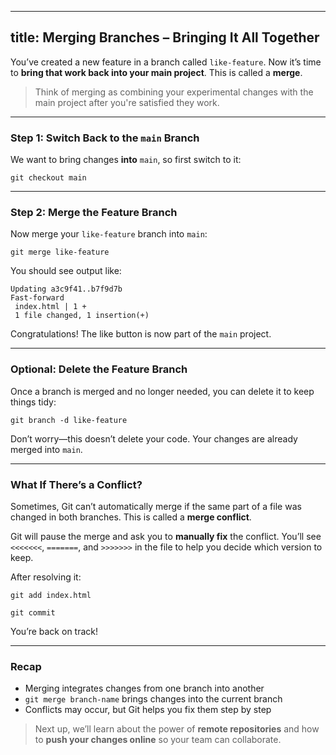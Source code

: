 
---
title: Merging Branches – Bringing It All Together
---

You’ve created a new feature in a branch called `like-feature`. Now it’s time to **bring that work back into your main project**. This is called a **merge**.

> Think of merging as combining your experimental changes with the main project after you're satisfied they work.

---

### Step 1: Switch Back to the `main` Branch

We want to bring changes **into** `main`, so first switch to it:

```execute
git checkout main
```

---

### Step 2: Merge the Feature Branch

Now merge your `like-feature` branch into `main`:

```execute
git merge like-feature
```

You should see output like:

```
Updating a3c9f41..b7f9d7b
Fast-forward
 index.html | 1 +
 1 file changed, 1 insertion(+)
```

Congratulations! The like button is now part of the `main` project.

---

### Optional: Delete the Feature Branch

Once a branch is merged and no longer needed, you can delete it to keep things tidy:

```execute
git branch -d like-feature
```

Don’t worry—this doesn’t delete your code. Your changes are already merged into `main`.

---

### What If There’s a Conflict?

Sometimes, Git can’t automatically merge if the same part of a file was changed in both branches. This is called a **merge conflict**.

Git will pause the merge and ask you to **manually fix** the conflict. You’ll see `<<<<<<<`, `=======`, and `>>>>>>>` in the file to help you decide which version to keep.

After resolving it:

```execute
git add index.html
```

```execute
git commit
```

You’re back on track!

---

### Recap

* Merging integrates changes from one branch into another
* `git merge branch-name` brings changes into the current branch
* Conflicts may occur, but Git helps you fix them step by step

> Next up, we’ll learn about the power of **remote repositories** and how to **push your changes online** so your team can collaborate. 